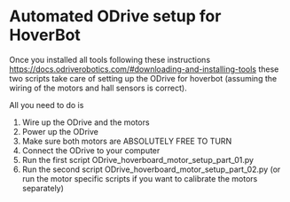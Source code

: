 # Automated ODrive setup for HoverBot
Once you installed all tools following these instructions https://docs.odriverobotics.com/#downloading-and-installing-tools these two scripts take care of setting up the ODrive for hoverbot (assuming the wiring of the motors and hall sensors is correct).

All you need to do is 
1. Wire up the ODrive and the motors
2. Power up the ODrive
3. Make sure both motors are ABSOLUTELY FREE TO TURN
4. Connect the ODrive to your computer
5. Run the first script ODrive_hoverboard_motor_setup_part_01.py
6. Run the second script ODrive_hoverboard_motor_setup_part_02.py (or run the motor specific scripts if you want to calibrate the motors separately)

